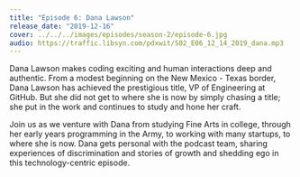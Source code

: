 ```yaml
---
title: "Episode 6: Dana Lawson"
release_date: "2019-12-16"
cover: ../../../images/episodes/season-2/episode-6.jpg
audio: https://traffic.libsyn.com/pdxwit/S02_E06_12_14_2019_dana.mp3
---
```

Dana Lawson makes coding exciting and human interactions deep and authentic. From a modest beginning on the New Mexico - Texas border, Dana Lawson has achieved the prestigious title, VP of Engineering at GitHub. But she did not get to where she is now by simply chasing a title; she put in the work and continues to study and hone her craft.

Join us as we venture with Dana from studying Fine Arts in college, through her early years programming in the Army, to working with many startups, to where she is now. Dana gets personal with the podcast team, sharing experiences of discrimination and stories of growth and shedding ego in this technology-centric episode.
